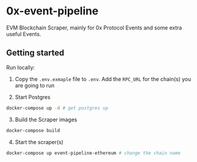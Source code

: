 # 0x-event-pipeline

EVM Blockchain Scraper, mainly for 0x Protocol Events and some extra useful Events.

## Getting started

Run locally:

1. Copy the `.env.exmaple` file to `.env`. Add the `RPC_URL` for the chain(s) you are going to run

2. Start Postgres
```sh
docker-compose up -d # get postgres up
```

3. Build the Scraper images
```sh
docker-compose build
```

4. Start the scraper(s)
```sh
docker-compose up event-pipeline-ethereum # change the chain name
```
